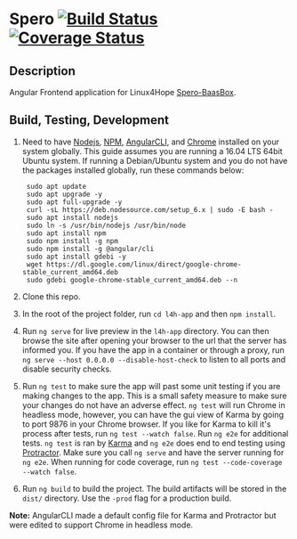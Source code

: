 # Spero [![Build Status](https://travis-ci.org/Linux4Hope/SperoFrontend.svg?branch=master)](https://travis-ci.org/Linux4Hope/SperoFrontend) [![Coverage Status](https://coveralls.io/repos/github/Linux4Hope/SperoFrontend/badge.svg?branch=master)](https://coveralls.io/github/Linux4Hope/SperoFrontend?branch=master)

## Description

Angular Frontend application for Linux4Hope [Spero-BaasBox](https://github.com/Linux4Hope/Spero-BaasBox).

## Build, Testing, Development

1. Need to have [Nodejs](https://nodejs.org/en/), [NPM](https://www.npmjs.com/), [AngularCLI](https://cli.angular.io/), and [Chrome](https://www.google.com/chrome/) installed on your system globally. This guide assumes you are running a 16.04 LTS 64bit Ubuntu system. If running a Debian/Ubuntu system and you do not have the packages installed globally, run these commands below:

        sudo apt update
        sudo apt upgrade -y
        sudo apt full-upgrade -y
        curl -sL https://deb.nodesource.com/setup_6.x | sudo -E bash -  
        sudo apt install nodejs  
        sudo ln -s /usr/bin/nodejs /usr/bin/node  
        sudo apt install npm
        sudo npm install -g npm
        sudo npm install -g @angular/cli
        sudo apt install gdebi -y
        wget https://dl.google.com/linux/direct/google-chrome-stable_current_amd64.deb
        sudo gdebi google-chrome-stable_current_amd64.deb --n

2. Clone this repo.

3. In the root of the project folder, run `cd l4h-app` and then `npm install`.

4. Run `ng serve` for live preview in the `l4h-app` directory. You can then browse the site after opening your browser to the url that the server has informed you. If you have the app in a
container or through a proxy, run `ng serve --host 0.0.0.0 --disable-host-check`
to listen to all ports and disable security checks.

5. Run `ng test` to make sure the app will past some unit testing if you are making changes to the app. This is a small safety measure to make sure your changes do not have an adverse effect. `ng test` will run Chrome in headless mode, however, you can have
the gui view of Karma by going to port 9876 in your Chrome browser. If you like for Karma to kill it's process after tests, run `ng test --watch false`. Run `ng e2e` for additional tests.
`ng test` is ran by [Karma](https://karma-runner.github.io) and `ng e2e` does end to end testing using [Protractor](http://www.protractortest.org/). Make sure you call `ng serve` and have the server running for `ng e2e`. When running for code coverage, run `ng test --code-coverage --watch false`.

6. Run `ng build` to build the project. The build artifacts will be stored in the `dist/` directory. Use the `-prod` flag for a production build.

**Note:** AngularCLI made a default config file for Karma and Protractor but
were edited to support Chrome in headless mode.
